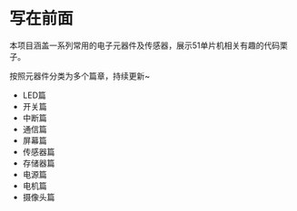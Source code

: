 # 写在前面
本项目涵盖一系列常用的电子元器件及传感器，展示51单片机相关有趣的代码栗子。

按照元器件分类为多个篇章，持续更新~

- LED篇
- 开关篇
- 中断篇
- 通信篇
- 屏幕篇
- 传感器篇
- 存储器篇
- 电源篇
- 电机篇
- 摄像头篇
